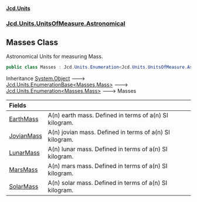 #### [Jcd.Units](index.md 'index')
### [Jcd.Units.UnitsOfMeasure.Astronomical](Jcd.Units.UnitsOfMeasure.Astronomical.md 'Jcd.Units.UnitsOfMeasure.Astronomical')

## Masses Class

Astronomical Units for measuring Mass.

```csharp
public class Masses : Jcd.Units.Enumeration<Jcd.Units.UnitsOfMeasure.Astronomical.Masses, Jcd.Units.UnitTypes.Mass>
```

Inheritance [System.Object](https://docs.microsoft.com/en-us/dotnet/api/System.Object 'System.Object') &#129106; [Jcd.Units.EnumerationBase&lt;](Jcd.Units.EnumerationBase_TEnumeration,T_.md 'Jcd.Units.EnumerationBase<TEnumeration,T>')[Masses](Jcd.Units.UnitsOfMeasure.Astronomical.Masses.md 'Jcd.Units.UnitsOfMeasure.Astronomical.Masses')[,](Jcd.Units.EnumerationBase_TEnumeration,T_.md 'Jcd.Units.EnumerationBase<TEnumeration,T>')[Mass](Jcd.Units.UnitTypes.Mass.md 'Jcd.Units.UnitTypes.Mass')[&gt;](Jcd.Units.EnumerationBase_TEnumeration,T_.md 'Jcd.Units.EnumerationBase<TEnumeration,T>') &#129106; [Jcd.Units.Enumeration&lt;](Jcd.Units.Enumeration_TEnumeration,T_.md 'Jcd.Units.Enumeration<TEnumeration,T>')[Masses](Jcd.Units.UnitsOfMeasure.Astronomical.Masses.md 'Jcd.Units.UnitsOfMeasure.Astronomical.Masses')[,](Jcd.Units.Enumeration_TEnumeration,T_.md 'Jcd.Units.Enumeration<TEnumeration,T>')[Mass](Jcd.Units.UnitTypes.Mass.md 'Jcd.Units.UnitTypes.Mass')[&gt;](Jcd.Units.Enumeration_TEnumeration,T_.md 'Jcd.Units.Enumeration<TEnumeration,T>') &#129106; Masses

| Fields | |
| :--- | :--- |
| [EarthMass](Jcd.Units.UnitsOfMeasure.Astronomical.Masses.EarthMass.md 'Jcd.Units.UnitsOfMeasure.Astronomical.Masses.EarthMass') | A(n) earth mass. Defined in terms of a(n) SI kilogram. |
| [JovianMass](Jcd.Units.UnitsOfMeasure.Astronomical.Masses.JovianMass.md 'Jcd.Units.UnitsOfMeasure.Astronomical.Masses.JovianMass') | A(n) jovian mass. Defined in terms of a(n) SI kilogram. |
| [LunarMass](Jcd.Units.UnitsOfMeasure.Astronomical.Masses.LunarMass.md 'Jcd.Units.UnitsOfMeasure.Astronomical.Masses.LunarMass') | A(n) lunar mass. Defined in terms of a(n) SI kilogram. |
| [MarsMass](Jcd.Units.UnitsOfMeasure.Astronomical.Masses.MarsMass.md 'Jcd.Units.UnitsOfMeasure.Astronomical.Masses.MarsMass') | A(n) mars mass. Defined in terms of a(n) SI kilogram. |
| [SolarMass](Jcd.Units.UnitsOfMeasure.Astronomical.Masses.SolarMass.md 'Jcd.Units.UnitsOfMeasure.Astronomical.Masses.SolarMass') | A(n) solar mass. Defined in terms of a(n) SI kilogram. |
